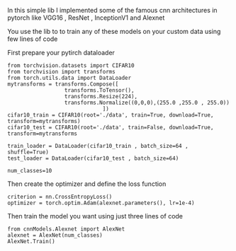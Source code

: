 In this simple lib I implemented some of the famous cnn architectures in pytorch like VGG16 , ResNet , InceptionV1 and Alexnet

You use the lib to to train any of these models on your custom data using few lines of code

First prepare your pytirch dataloader
 ```
from torchvision.datasets import CIFAR10 
from torchvision import transforms
from torch.utils.data import DataLoader
mytransforms = transforms.Compose([
                   transforms.ToTensor(),
                   transforms.Resize(224),
                   transforms.Normalize((0,0,0),(255.0 ,255.0 , 255.0)) 
                               ])
cifar10_train = CIFAR10(root='./data', train=True, download=True, transform=mytransforms)
cifar10_test = CIFAR10(root='./data', train=False, download=True, transform=mytransforms

train_loader = DataLoader(cifar10_train , batch_size=64 , shuffle=True)
test_loader = DataLoader(cifar10_test , batch_size=64)

num_classes=10

```
Then create the optimizer and define the loss function

```
criterion = nn.CrossEntropyLoss()
optimizer = torch.optim.Adam(alexnet.parameters(), lr=1e-4)

```
Then train the model you want using just three lines of code

```
from cnnModels.Alexnet import AlexNet
alexnet = AlexNet(num_classes)
AlexNet.Train()
```

